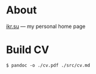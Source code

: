 # About

[ikr.su](http://ikr.su/) — my personal home page

# Build CV

```
$ pandoc -o ./cv.pdf ./src/cv.md
```
